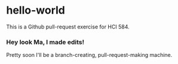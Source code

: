 # hello-world
This is a Github pull-request exercise for HCI 584. 

### Hey look Ma, I made edits! 
Pretty soon I'll be a branch-creating, pull-request-making machine. 
